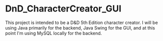 # DnD_CharacterCreator_GUI
This project is intended to be a D&amp;D 5th Edition character creator.  I will be using Java primarily for the backend, Java Swing for the GUI, and at this point I'm using MySQL locally for the backend.
